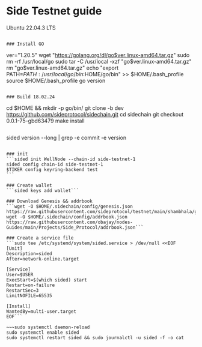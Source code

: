 # Side Testnet guide

Ubuntu 22.04.3 LTS

~~~TIKER=sided~~~

### Install GO
~~~
ver="1.20.5"
wget "https://golang.org/dl/go$ver.linux-amd64.tar.gz"
sudo rm -rf /usr/local/go
sudo tar -C /usr/local -xzf "go$ver.linux-amd64.tar.gz"
rm "go$ver.linux-amd64.tar.gz"
echo "export PATH=$PATH:/usr/local/go/bin:$HOME/go/bin" >> $HOME/.bash_profile
source $HOME/.bash_profile
go version
~~~

### Build 18.02.24
~~~
cd $HOME && mkdir -p go/bin/
git clone -b dev https://github.com/sideprotocol/sidechain.git
cd sidechain
git checkout 0.0.1-75-gbd63479
make install
~~~

~~~
sided version --long | grep -e commit -e version
~~~

### init
```sided init WellNode --chain-id side-testnet-1
sided config chain-id side-testnet-1
$TIKER config keyring-backend test
```

### Create wallet
```sided keys add wallet```

### Download Genesis && addrbook
```wget -O $HOME/.sidechain/config/genesis.json https://raw.githubusercontent.com/sideprotocol/testnet/main/shambhala/genesis.json 
wget -O $HOME/.sidechain/config/addrbook.json https://raw.githubusercontent.com/obajay/nodes-Guides/main/Projects/Side_Protocol/addrbook.json```

### Create a service file
```sudo tee /etc/systemd/system/sided.service > /dev/null <<EOF
[Unit]
Description=sided
After=network-online.target

[Service]
User=$USER
ExecStart=$(which sided) start
Restart=on-failure
RestartSec=3
LimitNOFILE=65535

[Install]
WantedBy=multi-user.target
EOF```

~~~sudo systemctl daemon-reload
sudo systemctl enable sided
sudo systemctl restart sided && sudo journalctl -u sided -f -o cat



